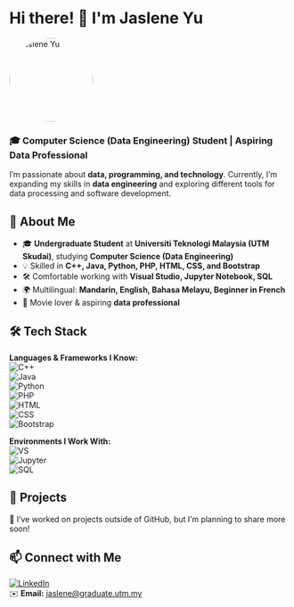 # Hi there! 👋 I'm Jaslene Yu  

<img src="your-image-url" width="150" height="150" style="border-radius: 50%;" alt="Jaslene Yu">

### 🎓 Computer Science (Data Engineering) Student | Aspiring Data Professional  

I’m passionate about **data, programming, and technology**. Currently, I’m expanding my skills in **data engineering** and exploring different tools for data processing and software development.  

## 🌱 About Me  
- 🎓 **Undergraduate Student** at **Universiti Teknologi Malaysia (UTM Skudai)**, studying **Computer Science (Data Engineering)**  
- 💡 Skilled in **C++, Java, Python, PHP, HTML, CSS, and Bootstrap**  
- 🛠️ Comfortable working with **Visual Studio, Jupyter Notebook, SQL**  
- 🌍 Multilingual: **Mandarin, English, Bahasa Melayu, Beginner in French**  
- 🍿 Movie lover & aspiring **data professional**  

## 🛠️ Tech Stack  
**Languages & Frameworks I Know:**  
![C++](https://img.shields.io/badge/C++-00599C?style=for-the-badge&logo=cplusplus&logoColor=white)  
![Java](https://img.shields.io/badge/Java-ED8B00?style=for-the-badge&logo=java&logoColor=white)  
![Python](https://img.shields.io/badge/Python-3776AB?style=for-the-badge&logo=python&logoColor=white)  
![PHP](https://img.shields.io/badge/PHP-777BB4?style=for-the-badge&logo=php&logoColor=white)  
![HTML](https://img.shields.io/badge/HTML5-E34F26?style=for-the-badge&logo=html5&logoColor=white)  
![CSS](https://img.shields.io/badge/CSS3-1572B6?style=for-the-badge&logo=css3&logoColor=white)  
![Bootstrap](https://img.shields.io/badge/Bootstrap-563D7C?style=for-the-badge&logo=bootstrap&logoColor=white)  

**Environments I Work With:**  
![VS](https://img.shields.io/badge/Visual_Studio-5C2D91?style=for-the-badge&logo=visualstudio&logoColor=white)  
![Jupyter](https://img.shields.io/badge/Jupyter-F37626?style=for-the-badge&logo=jupyter&logoColor=white)  
![SQL](https://img.shields.io/badge/SQL-CC2927?style=for-the-badge&logo=microsoftsqlserver&logoColor=white)  

## 📌 Projects  
🚀 I’ve worked on projects outside of GitHub, but I’m planning to share more soon!  

## 📫 Connect with Me  
[![LinkedIn](https://img.shields.io/badge/LinkedIn-%230077B5.svg?style=for-the-badge&logo=linkedin&logoColor=white)](www.linkedin.com/in/jaslene-yu-679a3a261)  
✉️ **Email:** jaslene@graduate.utm.my  
